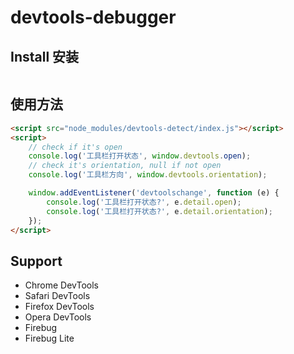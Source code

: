 # devtools-debugger

## Install 安装

```
```


## 使用方法

```html
<script src="node_modules/devtools-detect/index.js"></script>
<script>
	// check if it's open
	console.log('工具栏打开状态', window.devtools.open);
	// check it's orientation, null if not open
	console.log('工具栏方向', window.devtools.orientation);

	window.addEventListener('devtoolschange', function (e) {
		console.log('工具栏打开状态?', e.detail.open);
		console.log('工具栏打开状态?', e.detail.orientation);
	});
</script>
```


## Support

- Chrome DevTools
- Safari DevTools
- Firefox DevTools
- Opera DevTools
- Firebug
- Firebug Lite
